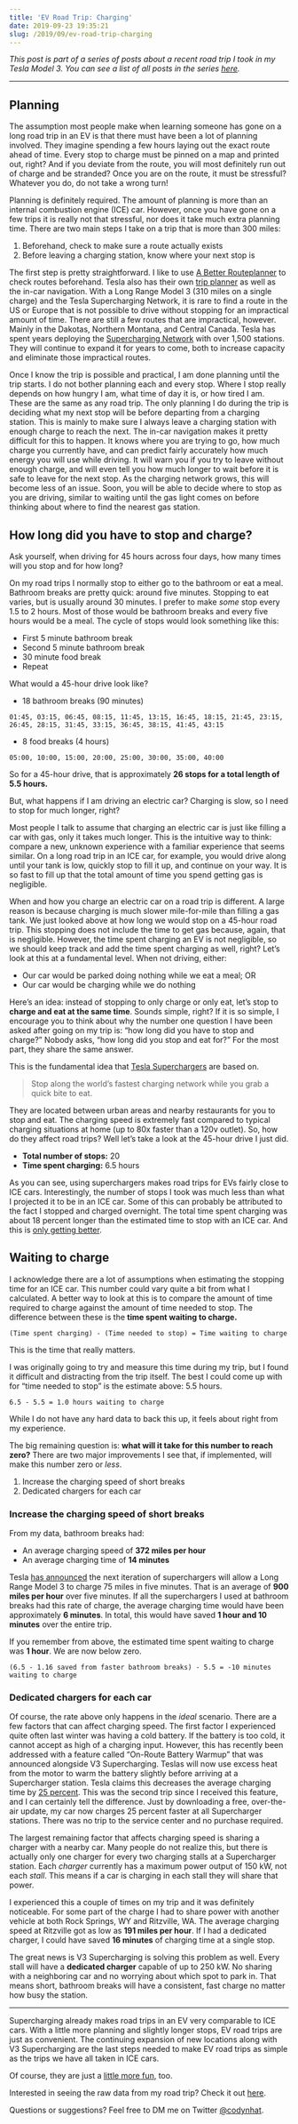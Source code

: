```yaml
---
title: 'EV Road Trip: Charging'
date: 2019-09-23 19:35:21
slug: /2019/09/ev-road-trip-charging
---
```


_This post is part of a series of posts about a recent road trip I took in my Tesla Model 3. You can see a list of all posts in the series [here](/categories/EV-Road-Trip/)._

---

## Planning
The assumption most people make when learning someone has gone on a long road trip in an EV is that there must have been a lot of planning involved. They imagine spending a few hours laying out the exact route ahead of time. Every stop to charge must be pinned on a map and printed out, right? And if you deviate from the route, you will most definitely run out of charge and be stranded? Once you are on the route, it must be stressful? Whatever you do, do not take a wrong turn!

Planning is definitely required. The amount of planning is more than an internal combustion engine (ICE) car. However, once you have gone on a few trips it is really not that stressful, nor does it take much extra planning time. There are two main steps I take on a trip that is more than 300 miles:
1. Beforehand, check to make sure a route actually exists
2. Before leaving a charging station, know where your next stop is

The first step is pretty straightforward. I like to use [A Better Routeplanner](https://abetterrouteplanner.com) to check routes beforehand. Tesla also has their own [trip planner](https://www.tesla.com/trips) as well as the in-car navigation. With a Long Range Model 3 (310 miles on a single charge) and the Tesla Supercharging Network, it is rare to find a route in the US or Europe that is not possible to drive without stopping for an impractical amount of time. There are still a few routes that are impractical, however. Mainly in the Dakotas, Northern Montana, and Central Canada. Tesla has spent years deploying the [Supercharging Network](https://www.tesla.com/supercharger) with over 1,500 stations. They will continue to expand it for years to come, both to increase capacity and eliminate those impractical routes.

Once I know the trip is possible and practical, I am done planning until the trip starts. I do not bother planning each and every stop. Where I stop really depends on how hungry I am, what time of day it is, or how tired I am. These are the same as any road trip. The only planning I do during the trip is deciding what my next stop will be before departing from a charging station. This is mainly to make sure I always leave a charging station with enough charge to reach the next. The in-car navigation makes it pretty difficult for this to happen. It knows where you are trying to go, how much charge you currently have, and can predict fairly accurately how much energy you will use while driving. It will warn you if you try to leave without enough charge, and will even tell you how much longer to wait before it is safe to leave for the next stop. As the charging network grows, this will become less of an issue. Soon, you will be able to decide where to stop as you are driving, similar to waiting until the gas light comes on before thinking about where to find the nearest gas station.

## How long did you have to stop and charge?
Ask yourself, when driving for 45 hours across four days, how many times will you stop and for how long?

On my road trips I normally stop to either go to the bathroom or eat a meal. Bathroom breaks are pretty quick: around five minutes. Stopping to eat varies, but is usually around 30 minutes. I prefer to make _some_ stop every 1.5 to 2 hours. Most of those would be bathroom breaks and every five hours would be a meal. The cycle of stops would look something like this:
* First 5 minute bathroom break
* Second 5 minute bathroom break
* 30 minute food break
* Repeat

What would a 45-hour drive look like?
* 18 bathroom breaks (90 minutes)
```
01:45, 03:15, 06:45, 08:15, 11:45, 13:15, 16:45, 18:15, 21:45, 23:15, 26:45, 28:15, 31:45, 33:15, 36:45, 38:15, 41:45, 43:15
```
* 8 food breaks (4 hours)
```
05:00, 10:00, 15:00, 20:00, 25:00, 30:00, 35:00, 40:00
```
So for a 45-hour drive, that is approximately **26 stops for a total length of 5.5 hours.**

But, what happens if I am driving an electric car? Charging is slow, so I need to stop for much longer, right?

Most people I talk to assume that charging an electric car is just like filling a car with gas, only it takes much longer. This is the intuitive way to think: compare a new, unknown experience with a familiar experience that seems similar. On a long road trip in an ICE car, for example, you would drive along until your tank is low, quickly stop to fill it up, and continue on your way. It is so fast to fill up that the total amount of time you spend getting gas is negligible.

When and how you charge an electric car on a road trip is different. A large reason is because charging is much slower mile-for-mile than filling a gas tank. We just looked above at how long we would stop on a 45-hour road trip. This stopping does not include the time to get gas because, again, that is negligible. However, the time spent charging an EV is not negligible, so we should keep track and add the time spent charging as well, right? Let’s look at this at a fundamental level. When not driving, either:
* Our car would be parked doing nothing while we eat a meal; OR
* Our car would be charging while we do nothing

Here’s an idea: instead of stopping to only charge or only eat, let’s stop to **charge and eat at the same time**. Sounds simple, right? If it is so simple, I encourage you to think about why the number one question I have been asked after going on my trip is: “how long did you have to stop and charge?” Nobody asks, “how long did you stop and eat for?” For the most part, they share the same answer.

This is the fundamental idea that [Tesla Superchargers](https://www.tesla.com/supercharger) are based on.

> Stop along the world’s fastest charging network while you grab a quick bite to eat.  

They are located between urban areas and nearby restaurants for you to stop and eat. The charging speed is extremely fast compared to typical charging situations at home (up to 80x faster than a 120v outlet). So, how do they affect road trips? Well let’s take a look at the 45-hour drive I just did.

* **Total number of stops:** 20
* **Time spent charging:** 6.5 hours

As you can see, using superchargers makes road trips for EVs fairly close to ICE cars. Interestingly, the number of stops I took was much less than what I projected it to be in an ICE car. Some of this can probably be attributed to the fact I stopped and charged overnight. The total time spent charging was about 18 percent longer than the estimated time to stop with an ICE car. And this is [only getting better](https://www.tesla.com/blog/introducing-v3-supercharging).

## Waiting to charge
I acknowledge there are a lot of assumptions when estimating the stopping time for an ICE car. This number could vary quite a bit from what I calculated. A better way to look at this is to compare the amount of time required to charge against the amount of time needed to stop. The difference between these is the **time spent waiting to charge.**
```
(Time spent charging) - (Time needed to stop) = Time waiting to charge
```

This is the time that really matters.

I was originally going to try and measure this time during my trip, but I found it difficult and distracting from the trip itself. The best I could come up with for “time needed to stop” is the estimate above: 5.5 hours.

```
6.5 - 5.5 = 1.0 hours waiting to charge
```

While I do not have any hard data to back this up, it feels about right from my experience.

The big remaining question is: **what will it take for this number to reach zero?** There are two major improvements I see that, if implemented, will make this number zero or _less_.
1. Increase the charging speed of short breaks
2. Dedicated chargers for each car

### Increase the charging speed of short breaks
From my data, bathroom breaks had:
* An average charging speed of **372 miles per hour**
* An average charging time of **14 minutes**

Tesla [has announced](https://www.tesla.com/blog/introducing-v3-supercharging) the next iteration of superchargers will allow a Long Range Model 3 to charge 75 miles in five minutes. That is an average of **900 miles per hour** over five minutes. If all the superchargers I used at bathroom breaks had this rate of charge, the average charging time would have been approximately **6 minutes**. In total, this would have saved **1 hour and 10 minutes** over the entire trip.

If you remember from above, the estimated time spent waiting to charge was **1 hour**. We are now below zero.

```
(6.5 - 1.16 saved from faster bathroom breaks) - 5.5 = -10 minutes waiting to charge
```

### Dedicated chargers for each car
Of course, the rate above only happens in the _ideal_ scenario. There are a few factors that can affect charging speed. The first factor I experienced quite often last winter was having a cold battery. If the battery is too cold, it cannot accept as high of a charging input. However, this has recently been addressed with a feature called “On-Route Battery Warmup” that was announced alongside V3 Supercharging. Teslas will now use excess heat from the motor to warm the battery slightly before arriving at a Supercharger station. Tesla claims this decreases the average charging time by [25 percent](https://www.tesla.com/blog/introducing-v3-supercharging). This was the second trip since I received this feature, and I can certainly tell the difference. Just by downloading a free, over-the-air update, my car now charges 25 percent faster at all Supercharger stations. There was no trip to the service center and no purchase required.

The largest remaining factor that affects charging speed is sharing a charger with a nearby car. Many people do not realize this, but there is actually only one charger for every two charging stalls at a Supercharger station. Each _charger_ currently has a maximum power output of 150 kW, not each _stall_. This means if a car is charging in each stall they will share that power.

I experienced this a couple of times on my trip and it was definitely noticeable. For some part of the charge I had to share power with another vehicle at both Rock Springs, WY and Ritzville, WA. The average charging speed at Ritzville got as low as **191 miles per hour**. If I had a dedicated charger, I could have saved **16 minutes** of charging time at a single stop.

The great news is V3 Supercharging is solving this problem as well. Every stall will have a **dedicated charger** capable of up to 250 kW. No sharing with a neighboring car and no worrying about which spot to park in. That means short, bathroom breaks will have a consistent, fast charge no matter how busy the station.

- - - -

Supercharging already makes road trips in an EV very comparable to ICE cars. With a little more planning and slightly longer stops, EV road trips are just as convenient. The continuing expansion of new locations along with V3 Supercharging are the last steps needed to make EV road trips as simple as the trips we have all taken in ICE cars.

Of course, they are just a [little more fun](/2019/08/ev-road-trip-for-the-fun-of-it/), too.

Interested in seeing the raw data from my road trip? Check it out [here](/data/ev-road-trip/).

Questions or suggestions? Feel free to DM me on Twitter [@codynhat](https://twitter.com/codynhat).
